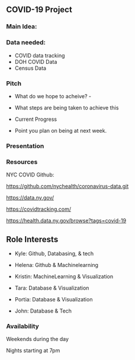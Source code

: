 ## __COVID-19 Project__

### Main Idea:

 
### Data needed: 

  * COVID data tracking 
  * DOH COVID Data
  * Census Data

### Pitch 

  * What do we hope to acheive? -

  * What steps are being taken to achieve this

  * Current Progress

  * Point you plan on being at next week.

### Presentation

### __Resources__


NYC COVID Github:

https://github.com/nychealth/coronavirus-data.git

https://data.ny.gov/

https://covidtracking.com/

https://health.data.ny.gov/browse?tags=covid-19

## Role Interests

* Kyle: Github, Databasing, & tech

* Helena: Github & Machinelearning

* Kristin: MachineLearning & Visualization

* Tara: Database & Visualization

* Portia: Database & Visualization

* John: Database & Tech


### Availability

Weekends during the day

Nights starting at 7pm




